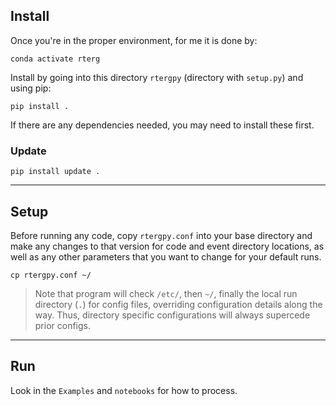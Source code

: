 ## Install 
Once you're in the proper environment, for me it is done by:
``` 
conda activate rterg
```
Install by going into this directory `rtergpy` (directory with `setup.py`) and using pip:
```
pip install .
```
If there are any dependencies needed, you may need to install these first.

### Update
```
pip install update .
```

----
## Setup
Before running any code, copy `rtergpy.conf` into your base directory and make any changes to that version for
code and event directory locations, as well as any other parameters that you want to change for your default runs. 

 `cp rtergpy.conf ~/` 
 
 > Note that program will check `/etc/`, then `~/`, finally the local run directory (`.`) for config files, overriding configuration details along the way. Thus, directory specific configurations will always supercede prior configs.
 
----
## Run
Look in the `Examples` and `notebooks` for how to process. 
